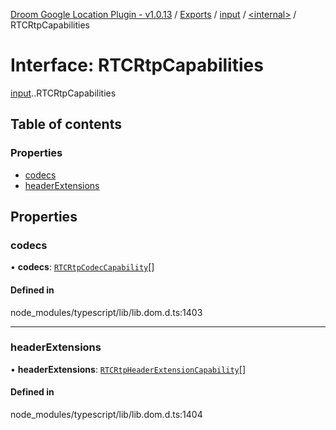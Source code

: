 [Droom Google Location Plugin - v1.0.13](../README.md) / [Exports](../modules.md) / [input](../modules/input.md) / [<internal\>](../modules/input._internal_.md) / RTCRtpCapabilities

# Interface: RTCRtpCapabilities

[input](../modules/input.md).[<internal>](../modules/input._internal_.md).RTCRtpCapabilities

## Table of contents

### Properties

- [codecs](input._internal_.RTCRtpCapabilities.md#codecs)
- [headerExtensions](input._internal_.RTCRtpCapabilities.md#headerextensions)

## Properties

### codecs

• **codecs**: [`RTCRtpCodecCapability`](input._internal_.RTCRtpCodecCapability.md)[]

#### Defined in

node_modules/typescript/lib/lib.dom.d.ts:1403

___

### headerExtensions

• **headerExtensions**: [`RTCRtpHeaderExtensionCapability`](input._internal_.RTCRtpHeaderExtensionCapability.md)[]

#### Defined in

node_modules/typescript/lib/lib.dom.d.ts:1404

